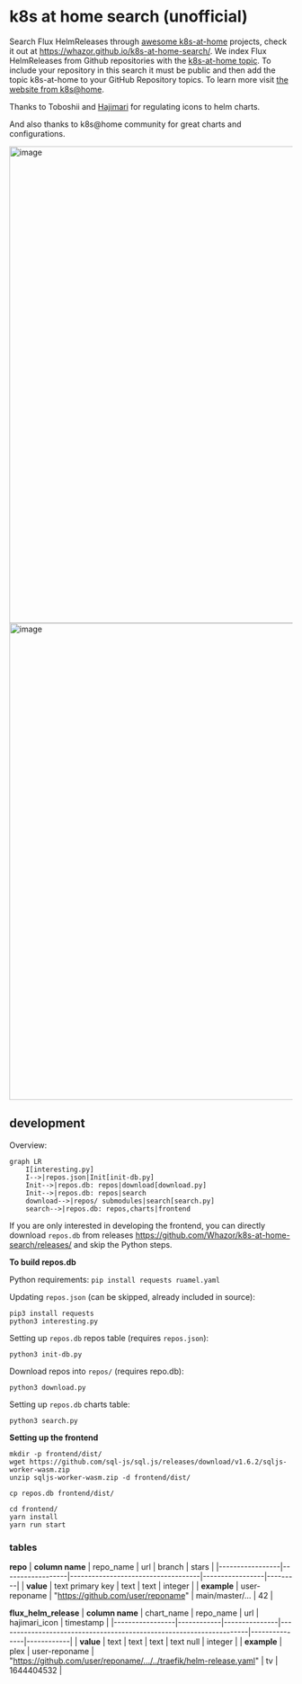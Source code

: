 # k8s at home search (unofficial)
Search Flux HelmReleases through [awesome k8s-at-home](https://github.com/k8s-at-home/awesome-home-kubernetes) projects, check it out at https://whazor.github.io/k8s-at-home-search/. We index Flux HelmReleases from Github repositories with the [k8s-at-home topic](https://github.com/topics/k8s-at-home). To include your repository in this search it must be public and then add the topic k8s-at-home to your GitHub Repository topics. To learn more visit [the website from k8s@home](https://k8s-at-home.com/).

Thanks to Toboshii and [Hajimari](https://github.com/toboshii/hajimari) for regulating icons to helm charts.

And also thanks to k8s@home community for great charts and configurations.

<img width="848" alt="image" src="https://user-images.githubusercontent.com/184182/152700148-2f41a576-7ae4-4ed5-b14c-840347787036.png">

<img width="848" alt="image" src="https://user-images.githubusercontent.com/184182/152700157-b9c79d7b-d793-4bb9-b422-d3ed882b4035.png">

## development
Overview:
```mermaid
graph LR
    I[interesting.py]
    I-->|repos.json|Init[init-db.py]
    Init-->|repos.db: repos|download[download.py]
    Init-->|repos.db: repos|search
    download-->|repos/ submodules|search[search.py]
    search-->|repos.db: repos,charts|frontend
```

If you are only interested in developing the frontend, you can directly download `repos.db` from releases https://github.com/Whazor/k8s-at-home-search/releases/ and skip the Python steps.

**To build repos.db**

Python requirements: `pip install requests ruamel.yaml`

Updating `repos.json` (can be skipped, already included in source):
```
pip3 install requests
python3 interesting.py
```

Setting up `repos.db` repos table (requires `repos.json`):
```
python3 init-db.py
```

Download repos into `repos/` (requires repo.db):
```
python3 download.py
```

Setting up `repos.db` charts table:
```
python3 search.py
```

**Setting up the frontend**

```
mkdir -p frontend/dist/
wget https://github.com/sql-js/sql.js/releases/download/v1.6.2/sqljs-worker-wasm.zip
unzip sqljs-worker-wasm.zip -d frontend/dist/

cp repos.db frontend/dist/

cd frontend/
yarn install
yarn run start
```

### tables

**repo**
| **column name** | repo_name        | url                                | branch          | stars   |
|-----------------|------------------|------------------------------------|-----------------|---------|
| **value**       | text primary key | text                               | text            | integer |
| **example**     | user-reponame    | "https://github.com/user/reponame" | main/master/... | 42      |

**flux_helm_release**
| **column name** | chart_name | repo_name     | url                                                                 | hajimari_icon | timestamp  |
|-----------------|------------|---------------|---------------------------------------------------------------------|---------------|------------|
| **value**       | text       | text          | text                                                                | text null     | integer    |
| **example**     | plex       | user-reponame | "https://github.com/user/reponame/.../../traefik/helm-release.yaml" | tv            | 1644404532 |
